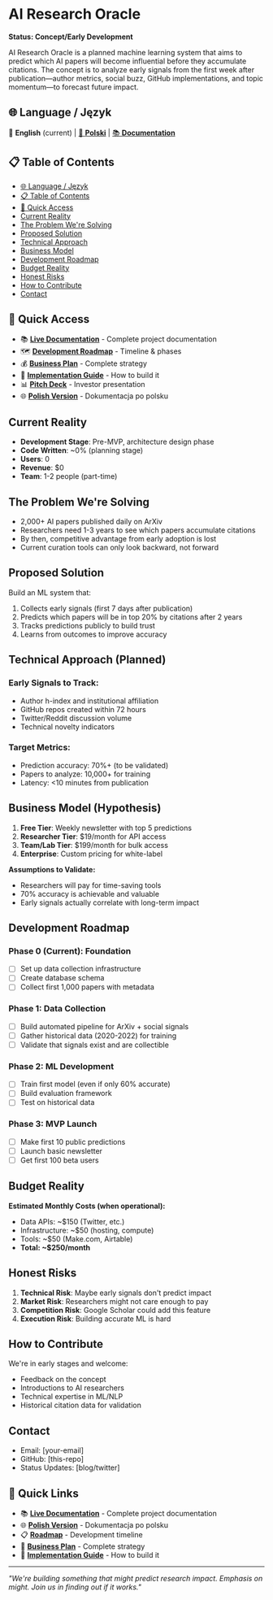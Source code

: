 # AI Research Oracle

**Status: Concept/Early Development**

AI Research Oracle is a planned machine learning system that aims to predict which AI papers will become influential before they accumulate citations. The concept is to analyze early signals from the first week after publication—author metrics, social buzz, GitHub implementations, and topic momentum—to forecast future impact.

## 🌐 Language / Język

📖 **English** (current) | [📖 **Polski**](https://hretheum.github.io/ai_oracle/pl/) | [📚 **Documentation**](https://hretheum.github.io/ai_oracle/)

## 📋 Table of Contents

- [🌐 Language / Język](#-language--język)
- [📋 Table of Contents](#-table-of-contents)
- [🔗 Quick Access](#-quick-access)
- [Current Reality](#current-reality)
- [The Problem We're Solving](#the-problem-were-solving)
- [Proposed Solution](#proposed-solution)
- [Technical Approach](#technical-approach-planned)
- [Business Model](#business-model-hypothesis)
- [Development Roadmap](#development-roadmap)
- [Budget Reality](#budget-reality)
- [Honest Risks](#honest-risks)
- [How to Contribute](#how-to-contribute)
- [Contact](#contact)

## 🔗 Quick Access

- 📚 **[Live Documentation](https://hretheum.github.io/ai_oracle/)** - Complete project documentation
- 🗺️ **[Development Roadmap](https://hretheum.github.io/ai_oracle/operations/roadmap/)** - Timeline & phases
- 💰 **[Business Plan](https://hretheum.github.io/ai_oracle/strategy/business-plan/)** - Complete strategy
- 🔧 **[Implementation Guide](https://hretheum.github.io/ai_oracle/technical/implementation-guide/)** - How to build it
- 📊 **[Pitch Deck](https://hretheum.github.io/ai_oracle/GAMMA_PITCH_DECK_PROMPT/)** - Investor presentation
- 🌐 **[Polish Version](https://hretheum.github.io/ai_oracle/pl/)** - Dokumentacja po polsku

## Current Reality

- **Development Stage**: Pre-MVP, architecture design phase
- **Code Written**: ~0% (planning stage)
- **Users**: 0
- **Revenue**: $0
- **Team**: 1-2 people (part-time)

## The Problem We're Solving

- 2,000+ AI papers published daily on ArXiv
- Researchers need 1-3 years to see which papers accumulate citations
- By then, competitive advantage from early adoption is lost
- Current curation tools can only look backward, not forward

## Proposed Solution

Build an ML system that:
1. Collects early signals (first 7 days after publication)
2. Predicts which papers will be in top 20% by citations after 2 years
3. Tracks predictions publicly to build trust
4. Learns from outcomes to improve accuracy

## Technical Approach (Planned)

### Early Signals to Track:
- Author h-index and institutional affiliation
- GitHub repos created within 72 hours
- Twitter/Reddit discussion volume
- Technical novelty indicators

### Target Metrics:
- Prediction accuracy: 70%+ (to be validated)
- Papers to analyze: 10,000+ for training
- Latency: <10 minutes from publication

## Business Model (Hypothesis)

1. **Free Tier**: Weekly newsletter with top 5 predictions
2. **Researcher Tier**: $19/month for API access
3. **Team/Lab Tier**: $199/month for bulk access
4. **Enterprise**: Custom pricing for white-label

**Assumptions to Validate:**
- Researchers will pay for time-saving tools
- 70% accuracy is achievable and valuable
- Early signals actually correlate with long-term impact

## Development Roadmap

### Phase 0 (Current): Foundation
- [ ] Set up data collection infrastructure
- [ ] Create database schema
- [ ] Collect first 1,000 papers with metadata

### Phase 1: Data Collection
- [ ] Build automated pipeline for ArXiv + social signals
- [ ] Gather historical data (2020-2022) for training
- [ ] Validate that signals exist and are collectible

### Phase 2: ML Development
- [ ] Train first model (even if only 60% accurate)
- [ ] Build evaluation framework
- [ ] Test on historical data

### Phase 3: MVP Launch
- [ ] Make first 10 public predictions
- [ ] Launch basic newsletter
- [ ] Get first 100 beta users

## Budget Reality

**Estimated Monthly Costs (when operational):**
- Data APIs: ~$150 (Twitter, etc.)
- Infrastructure: ~$50 (hosting, compute)
- Tools: ~$50 (Make.com, Airtable)
- **Total: ~$250/month**

## Honest Risks

1. **Technical Risk**: Maybe early signals don't predict impact
2. **Market Risk**: Researchers might not care enough to pay
3. **Competition Risk**: Google Scholar could add this feature
4. **Execution Risk**: Building accurate ML is hard

## How to Contribute

We're in early stages and welcome:
- Feedback on the concept
- Introductions to AI researchers
- Technical expertise in ML/NLP
- Historical citation data for validation

## Contact

- Email: [your-email]
- GitHub: [this-repo]
- Status Updates: [blog/twitter]

## 🔗 Quick Links

- 📚 **[Live Documentation](https://hretheum.github.io/ai_oracle/)** - Complete project documentation
- 🌐 **[Polish Version](https://hretheum.github.io/ai_oracle/pl/)** - Dokumentacja po polsku
- 📋 **[Roadmap](https://hretheum.github.io/ai_oracle/operations/roadmap/)** - Development timeline
- 🎯 **[Business Plan](https://hretheum.github.io/ai_oracle/strategy/business-plan/)** - Complete strategy
- 🔧 **[Implementation Guide](https://hretheum.github.io/ai_oracle/technical/implementation-guide/)** - How to build it

---

*"We're building something that might predict research impact. Emphasis on might. Join us in finding out if it works."*